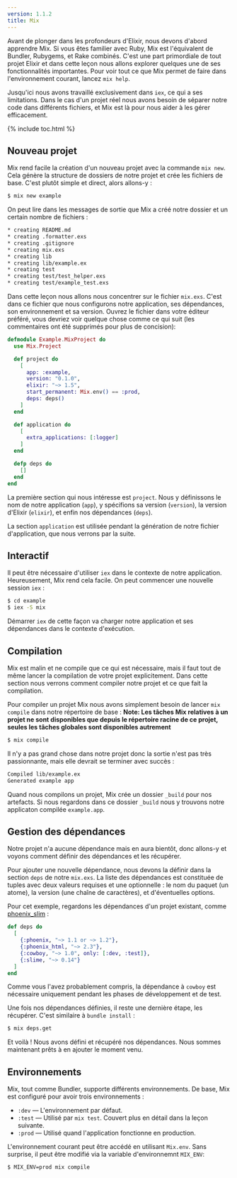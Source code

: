 ```yaml
---
version: 1.1.2
title: Mix
---
```


Avant de plonger dans les profondeurs d'Elixir, nous devons d'abord apprendre Mix.
Si vous êtes familier avec Ruby, Mix est l'équivalent de Bundler, Rubygems, et Rake combinés.
C'est une part primordiale de tout projet Elixir et dans cette leçon nous allons explorer quelques une de ses fonctionnalités importantes.
Pour voir tout ce que Mix permet de faire dans l'environnement courant, lancez `mix help`.

Jusqu'ici nous avons travaillé exclusivement dans `iex`, ce qui a ses limitations.
Dans le cas d'un projet réel nous avons besoin de séparer notre code dans différents fichiers, et Mix est là pour nous aider à les gérer efficacement.

{% include toc.html %}

## Nouveau projet

Mix rend facile la création d'un nouveau projet avec la commande `mix new`.
Cela génère la structure de dossiers de notre projet et crée les fichiers de base.
C'est plutôt simple et direct, alors allons-y :

```bash
$ mix new example
```

On peut lire dans les messages de sortie que Mix a créé notre dossier et un certain nombre de fichiers :

```bash
* creating README.md
* creating .formatter.exs
* creating .gitignore
* creating mix.exs
* creating lib
* creating lib/example.ex
* creating test
* creating test/test_helper.exs
* creating test/example_test.exs
```

Dans cette leçon nous allons nous concentrer sur le fichier `mix.exs`.
C'est dans ce fichier que nous configurons notre application, ses dépendances, son environnement et sa version. 
Ouvrez le fichier dans votre éditeur préféré, vous devriez voir quelque chose comme ce qui suit (les commentaires ont été supprimés pour plus de concision):

```elixir
defmodule Example.MixProject do
  use Mix.Project

  def project do
    [
      app: :example,
      version: "0.1.0",
      elixir: "~> 1.5",
      start_permanent: Mix.env() == :prod,
      deps: deps()
    ]
  end

  def application do
    [
      extra_applications: [:logger]
    ]
  end

  defp deps do
    []
  end
end
```

La première section qui nous intéresse est `project`.
Nous y définissons le nom de notre application (`app`), y spécifions sa version (`version`), la version d'Elixir (`elixir`), et enfin nos dépendances (`deps`).

La section `application` est utilisée pendant la génération de notre fichier d'application, que nous verrons par la suite.

## Interactif

Il peut être nécessaire d'utiliser `iex` dans le contexte de notre application. Heureusement, Mix rend cela facile. On peut commencer une nouvelle session `iex` :

```bash
$ cd example
$ iex -S mix
```

Démarrer `iex` de cette façon va charger notre application et ses dépendances dans le contexte d'exécution.

## Compilation

Mix est malin et ne compile que ce qui est nécessaire, mais il faut tout de même lancer la compilation de votre projet explicitement.
Dans cette section nous verrons comment compiler notre projet et ce que fait la compilation.

Pour compiler un projet Mix nous avons simplement besoin de lancer `mix compile` dans notre répertoire de base :
**Note: Les tâches Mix relatives à un projet ne sont disponibles que depuis le répertoire racine de ce projet, seules les tâches globales sont disponibles autrement**

```bash
$ mix compile
```

Il n'y a pas grand chose dans notre projet donc la sortie n'est pas très passionnante, mais elle devrait se terminer avec succès :

```bash
Compiled lib/example.ex
Generated example app
```

Quand nous compilons un projet, Mix crée un dossier `_build` pour nos artefacts.
Si nous regardons dans ce dossier `_build` nous y trouvons notre applicaton compilée `example.app`.

## Gestion des dépendances

Notre projet n'a aucune dépendance mais en aura bientôt, donc allons-y et voyons comment définir des dépendances et les récupérer.

Pour ajouter une nouvelle dépendance, nous devons la définir dans la section `deps` de notre `mix.exs`.
La liste des dépendances est constituée de tuples avec deux valeurs requises et une optionnelle : le nom du paquet (un atome), la version (une chaîne de caractères), et d'éventuelles options.

Pour cet exemple, regardons les dépendances d'un projet existant, comme [phoenix_slim](https://github.com/doomspork/phoenix_slim) :

```elixir
def deps do
  [
    {:phoenix, "~> 1.1 or ~> 1.2"},
    {:phoenix_html, "~> 2.3"},
    {:cowboy, "~> 1.0", only: [:dev, :test]},
    {:slime, "~> 0.14"}
  ]
end
```

Comme vous l'avez probablement compris, la dépendance à `cowboy` est nécessaire uniquement pendant les phases de développement et de test.

Une fois nos dépendances définies, il reste une dernière étape, les récupérer. C'est similaire à `bundle install` :

```bash
$ mix deps.get
```

Et voilà ! Nous avons défini et récupéré nos dépendances.
Nous sommes maintenant prêts à en ajouter le moment venu.

## Environnements

Mix, tout comme Bundler, supporte différents environnements.
De base, Mix est configuré pour avoir trois environnements :

- `:dev` — L'environnement par défaut.
- `:test` — Utilisé par `mix test`. Couvert plus en détail dans la leçon suivante.
- `:prod` — Utilisé quand l'application fonctionne en production.

L'environnement courant peut être accédé en utilisant `Mix.env`.
Sans surprise, il peut être modifié via la variable d'environnemnt `MIX_ENV`:

```bash
$ MIX_ENV=prod mix compile
```
